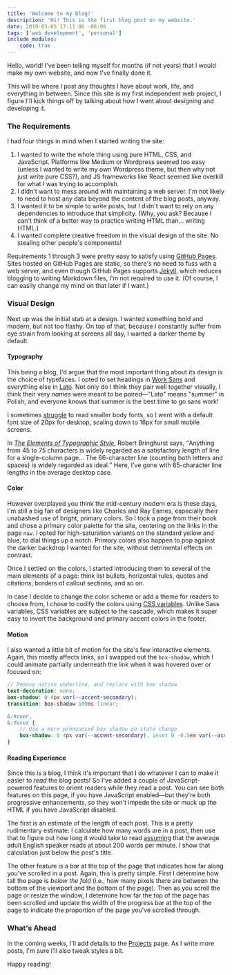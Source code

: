 ```yaml
---
title: 'Welcome to my blog!'
description: 'Hi! This is the first blog post on my website.'
date: 2019-03-05 17:11:00 -06:00
tags: ['web development', 'personal']
include_modules:
    code: true
---
```


<p class="lede">
Hello, world! I've been telling myself for months (if not years) that I would make my own website, and now I've finally done it.
</p>

This will be where I post any thoughts I have about work, life, and everything in between. Since this site is my first independent web project, I figure I'll kick things off by talking about how I went about designing and developing it.

### The Requirements

I had four things in mind when I started writing the site:

1. I wanted to write the whole thing using pure HTML, CSS, and JavaScript. Platforms like Medium or Wordpress seemed too easy (unless I wanted to write my own Wordpress theme, but then why not just write pure CSS?), and JS frameworks like React seemed like overkill for what I was trying to accomplish.
2. I didn't want to mess around with maintaining a web server. I'm not likely to need to host any data beyond the content of the blog posts, anyway.
3. I wanted it to be simple to write posts, but I didn't want to rely on any dependencies to introduce that simplicity. (Why, you ask? Because I can't think of a better way to practice writing HTML than... writing HTML.)
4. I wanted complete creative freedom in the visual design of the site. No stealing other people's components!

Requirements 1 through 3 were pretty easy to satisfy using [GitHub Pages](https://pages.github.com). Sites hosted on GitHub Pages are static, so there's no need to fuss with a web server, and even though GitHub Pages supports [Jekyll](https://jekyllrb.com), which reduces blogging to writing Markdown files, I'm not required to use it. (Of course, I can easily change my mind on that later if I want.)

### Visual Design

Next up was the initial stab at a design. I wanted something bold and modern, but not too flashy. On top of that, because I constantly suffer from eye strain from looking at screens all day, I wanted a darker theme by default.

#### Typography

This being a blog, I'd argue that the most important thing about its design is the choice of typefaces. I opted to set headings in [Work Sans](https://fonts.google.com/specimen/Work+Sans) and everything else in [Lato](https://fonts.google.com/specimen/Lato). Not only do I think they pair well together visually, I think their very _names_ were meant to be paired&mdash;"<span lang="pl">Lato</span>" means "summer" in Polish, and everyone knows that summer is the best time to go sans work!

I sometimes [struggle](https://blog.marvelapp.com/body-text-small) to read smaller body fonts, so I went with a default font size of 20px for desktop, scaling down to 16px for small mobile screens.

In <cite>[The Elements of Typographic Style](http://webtypography.net/2.1.2)</cite>, Robert Bringhurst says, <q>Anything from 45 to 75 characters is widely regarded as a satisfactory length of line for a single-column page... The 66-character line (counting both letters and spaces) is widely regarded as ideal.</q> Here, I've gone with 65-character line lengths in the average desktop case.

#### Color

However overplayed you think the mid-century modern era is these days, I'm still a big fan of designers like Charles and Ray Eames, especially their unabashed use of bright, primary colors. So I took a page from their book and chose a primary color palette for the site, centering on the links in the page `nav`. I opted for high-saturation variants on the standard yellow and blue, to dial things up a notch. Primary colors also happen to pop against the darker backdrop I wanted for the site, without detrimental effects on contrast.

Once I settled on the colors, I started introducing them to several of the main elements of a page: think list bullets, horizontal rules, quotes and citations, borders of callout sections, and so on.

In case I decide to change the color scheme or add a theme for readers to choose from, I chose to codify the colors using [CSS variables](https://developer.mozilla.org/en-US/docs/Web/CSS/Using_CSS_variables). Unlike Sass variables, CSS variables are subject to the cascade, which makes it super easy to invert the background and primary accent colors in the footer.

#### Motion

I also wanted a little bit of motion for the site's few interactive elements. Again, this mostly affects links, so I swapped out the `box-shadow`, which I could animate partially underneath the link when it was hovered over or focused on:

```scss
// Remove native underline, and replace with box shadow
text-decoration: none;
box-shadow: 0 4px var(--accent-secondary);
transition: box-shadow 100ms linear;

&:hover,
&:focus {
	// Use a more pronounced box shadow on state change
	box-shadow: 0 4px var(--accent-secondary), inset 0 -0.5em var(--accent-secondary);
}
```

#### Reading Experience

Since this is a blog, I think it's important that I do whatever I can to make it easier to _read_ the blog posts! So I've added a couple of JavaScript-powered features to orient readers while they read a post. You can see both features on this page, if you have JavaScript enabled&mdash;but they're both progressive enhancements, so they won't impede the site or muck up the HTML if you have JavaScript disabled.

The first is an estimate of the length of each post. This is a pretty rudimentary estimate: I calculate how many words are in a post, then use that to figure out how long it would take to read [assuming](https://en.wikipedia.org/wiki/Words_per_minute#Reading_and_comprehension) that the average adult English speaker reads at about 200 words per minute. I show that calculation just below the post's title.

The other feature is a bar at the top of the page that indicates how far along you've scrolled in a post. Again, this is pretty simple. First I determine how tall the page is _below the fold_ (i.e., how many pixels there are between the bottom of the viewport and the bottom of the page). Then as you scroll the page or resize the window, I determine how far the top of the page has been scrolled and update the width of the progress bar at the top of the page to indicate the proportion of the page you've scrolled through.

### What's Ahead

In the coming weeks, I'll add details to the [Projects](/projects) page. As I write more posts, I'm sure I'll also tweak styles a bit.

Happy reading!
